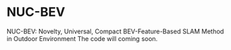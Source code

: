 # NUC-BEV
NUC-BEV: Novelty, Universal, Compact BEV-Feature-Based SLAM Method in Outdoor Environment
The code will coming soon.
